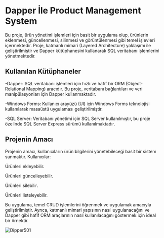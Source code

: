 # Dapper İle Product Management System

Bu proje, ürün yönetimi işlemleri için basit bir uygulama olup, ürünlerin eklenmesi, güncellenmesi, silinmesi ve görüntülenmesi gibi temel işlevleri içermektedir. Proje, katmanlı mimari (Layered Architecture) yaklaşımı ile geliştirilmiştir ve Dapper kütüphanesini kullanarak SQL veritabanı işlemlerini yönetmektedir.


## Kullanılan Kütüphaneler
-Dapper: SQL veritabanı işlemleri için hızlı ve hafif bir ORM (Object-Relational Mapping) aracıdır. Bu proje, veritabanı bağlantıları ve veri manipülasyonları için Dapper kullanmaktadır.

-Windows Forms: Kullanıcı arayüzü (UI) için Windows Forms teknolojisi kullanılarak masaüstü uygulaması geliştirilmiştir.

-SQL Server: Veritabanı yönetimi için SQL Server kullanılmıştır, bu proje özelinde SQL Server Express sürümü kullanılmaktadır.


## Projenin Amacı
Projenin amacı, kullanıcıların ürün bilgilerini yönetebileceği basit bir sistem sunmaktır. Kullanıcılar:

Ürünleri ekleyebilir.

Ürünleri güncelleyebilir.

Ürünleri silebilir.

Ürünleri listeleyebilir.


Bu uygulama, temel CRUD işlemlerini öğrenmek ve uygulamak amacıyla geliştirilmiştir. Ayrıca, katmanlı mimari yapısının nasıl uygulanacağını ve Dapper gibi hafif ORM araçlarının nasıl kullanılacağını göstermek için ideal bir örnektir.

![Dipper501](https://github.com/user-attachments/assets/5bb4d076-d8e5-46fe-9fdf-c64df1dec538)
